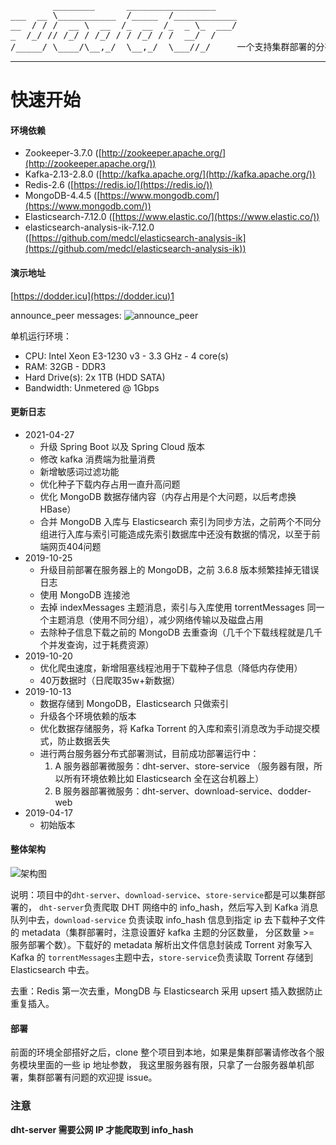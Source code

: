 <pre>
        ________      _________________
___  __ \___________  /_____  /____________
__  / / /  __ \  __  /_  __  /_  _ \_  ___/
_  /_/ // /_/ / /_/ / / /_/ / /  __/  /
/_____/ \____/\__,_/  \__,_/  \___//_/     一个支持集群部署的分布式 DHT 网络爬虫。
</pre>
-------
# 快速开始
#### 环境依赖
- Zookeeper-3.7.0 ([http://zookeeper.apache.org/](http://zookeeper.apache.org/))
- Kafka-2.13-2.8.0 ([http://kafka.apache.org/](http://kafka.apache.org/))
- Redis-2.6 ([https://redis.io/](https://redis.io/))
- MongoDB-4.4.5 ([https://www.mongodb.com/](https://www.mongodb.com/))
- Elasticsearch-7.12.0 ([https://www.elastic.co/](https://www.elastic.co/))
- elasticsearch-analysis-ik-7.12.0 ([https://github.com/medcl/elasticsearch-analysis-ik](https://github.com/medcl/elasticsearch-analysis-ik))
#### 演示地址
[https://dodder.icu](https://dodder.icu)1

announce_peer messages:
![announce_peer](https://github.com/xwlcn/img/raw/master/announce_peer.gif)

单机运行环境：
* CPU:	Intel Xeon E3-1230 v3 - 3.3 GHz - 4 core(s)
* RAM:	32GB - DDR3
* Hard Drive(s):	2x 1TB (HDD SATA)
* Bandwidth:	Unmetered @ 1Gbps

#### 更新日志
* 2021-04-27
  - 升级 Spring Boot 以及 Spring Cloud 版本
  - 修改 kafka 消费端为批量消费
  - 新增敏感词过滤功能
  - 优化种子下载内存占用一直升高问题
  - 优化 MongoDB 数据存储内容（内存占用是个大问题，以后考虑换 HBase）
  - 合并 MongoDB 入库与 Elasticsearch 索引为同步方法，之前两个不同分组进行入库与索引可能造成先索引数据库中还没有数据的情况，以至于前端网页404问题
* 2019-10-25
  - 升级目前部署在服务器上的 MongoDB，之前 3.6.8 版本频繁挂掉无错误日志
  - 使用 MongoDB 连接池
  - 去掉 indexMessages 主题消息，索引与入库使用 torrentMessages 同一个主题消息（使用不同分组），减少网络传输以及磁盘占用
  - 去除种子信息下载之前的 MongoDB 去重查询（几千个下载线程就是几千个并发查询，过于耗费资源）
* 2019-10-20
  - 优化爬虫速度，新增阻塞线程池用于下载种子信息（降低内存使用）
  - 40万数据时（日爬取35w+新数据）
* 2019-10-13
  - 数据存储到 MongoDB，Elasticsearch 只做索引
  - 升级各个环境依赖的版本
  - 优化数据存储服务，将 Kafka Torrent 的入库和索引消息改为手动提交模式，防止数据丢失
  - 进行两台服务器分布式部署测试，目前成功部署运行中：
     1. A 服务器部署微服务：dht-server、store-service （服务器有限，所以所有环境依赖比如 Elasticsearch 全在这台机器上）
     2. B 服务器部署微服务：dht-server、download-service、dodder-web
* 2019-04-17
  - 初始版本

#### 整体架构
![架构图](https://github.com/xwlcn/Dodder/raw/master/20190305.jpg)

说明：项目中的`dht-server`、`download-service`、`store-service`都是可以集群部署的，
`dht-server`负责爬取 DHT 网络中的 info_hash，然后写入到 Kafka 消息队列中去，`download-service`
负责读取 info_hash 信息到指定 ip 去下载种子文件的 metadata（集群部署时，注意设置好 kafka 主题的分区数量，
分区数量 >= 服务部署个数）。下载好的 metadata 解析出文件信息封装成 Torrent 对象写入 Kafka 的
`torrentMessages`主题中去，`store-service`负责读取 Torrent 存储到 Elasticsearch 中去。

去重：Redis 第一次去重，MongDB 与 Elasticsearch 采用 upsert 插入数据防止重复插入。

#### 部署
前面的环境全部搭好之后，clone 整个项目到本地，如果是集群部署请修改各个服务模块里面的一些 ip 地址参数，
我这里服务器有限，只拿了一台服务器单机部署，集群部署有问题的欢迎提 issue。

### 注意
**dht-server 需要公网 IP 才能爬取到 info_hash**
